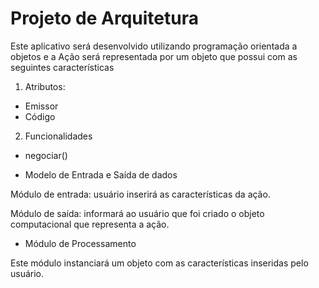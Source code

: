 # Projeto de Arquitetura

Este aplicativo será desenvolvido utilizando programação orientada a objetos e a Ação será representada por um objeto que possui com as seguintes características

1. Atributos:

- Emissor
- Código

2. Funcionalidades

- negociar()

- Modelo de Entrada e Saída de dados

Módulo de entrada: usuário inserirá as características da ação.

Módulo de saída: informará ao usuário que foi criado o objeto computacional que representa a ação.

- Módulo de Processamento

Este módulo instanciará um objeto com as características inseridas pelo usuário.


